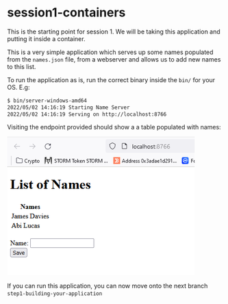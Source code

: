 # session1-containers

This is the starting point for session 1. We will be taking this application and putting it inside a container.

This is a very simple application which serves up some names populated from the `names.json` file, from a webserver and allows us to add new names to this list.

To run the application as is, run the correct binary inside the `bin/` for your OS. E.g:
```
$ bin/server-windows-amd64 
2022/05/02 14:16:19 Starting Name Server
2022/05/02 14:16:19 Serving on http://localhost:8766
```
Visiting the endpoint provided should show a a table populated with names:

![](./images/image1.PNG)

If you can run this application, you can now move onto the next branch `step1-building-your-application`
